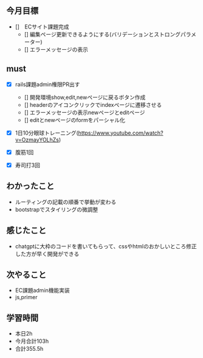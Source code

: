 
## 今月目標
- []　ECサイト課題完成 
  - [] 編集ページ更新できるようにする(バリデーションとストロングパラメーター)
  - [] エラーメッセージの表示



## must
- [x] rails課題admin権限PR出す
  - [] 開発環境show,edit,newページに戻るボタン作成
  - [] headerのアイコンクリックでindexページに遷移させる
  - [] エラーメッセージの表示newページとeditページ
  - [] editとnewページのformをパーシャル化
  
- [x] 1日10分眼球トレーニング(https://www.youtube.com/watch?v=OzmayYOLhZs)
- [x] 腹筋1回
- [x] 寿司打3回

## わかったこと
- ルーティングの記載の順番で挙動が変わる
- bootstrapでスタイリングの微調整


## 感じたこと
- chatgptに大枠のコードを書いてもらって、cssやhtmlのおかしいところ修正した方が早く開発ができる
  


  

## 次やること
  - EC課題admin機能実装
  - js,primer

  

 

## 学習時間
  - 本日2h
  - 今月合計103h
  - 合計355.5h
